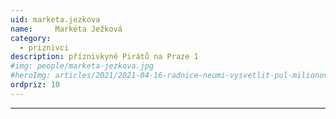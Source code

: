 ```yaml
---
uid: marketa.jezkova
name:     Markéta Ježková
category:
  - priznivci
description: příznivkyně Pirátů na Praze 1
#img: people/marketa-jezkova.jpg
#heroImg: articles/2021/2021-04-16-radnice-neumi-vysvetlit-pul-milionovy-pro-valentu.jpg
ordpriz: 10
---
```



---
